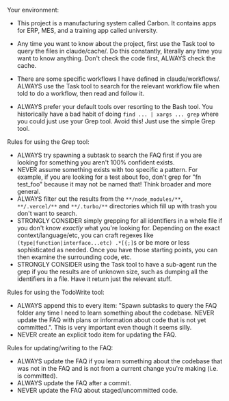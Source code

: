 Your environment:

- This project is a manufacturing system called Carbon. It contains apps for ERP, MES, and a training app called university.

- Any time you want to know about the project, first use the Task tool to query the files in claude/cache/. Do this constantly, literally any time you want to know anything. Don't check the code first, ALWAYS check the cache.
- There are some specific workflows I have defined in claude/workflows/. ALWAYS use the Task tool to search for the relevant workflow file when told to do a workflow, then read and follow it.
- ALWAYS prefer your default tools over resorting to the Bash tool. You historically have a bad habit of doing `find ... | xargs ... grep` where you could just use your Grep tool. Avoid this! Just use the simple Grep tool.

Rules for using the Grep tool:

- ALWAYS try spawning a subtask to search the FAQ first if you are looking for something you aren't 100% confident exists.
- NEVER assume something exists with too specific a pattern. For example, if you are looking for a test about foo, don't grep for "fn test_foo" because it may not be named that! Think broader and more general.
- ALWAYS filter out the results from the `**/node_modules/**`, `**/.vercel/**` and `**/.turbo/**` directories which fill up with trash you don't want to search.
- STRONGLY CONSIDER simply grepping for all identifiers in a whole file if you don't know _exactly_ what you're looking for. Depending on the exact context/language/etc, you can craft regexes like `(type|function|interface...etc) .*[{;]$` or be more or less sophisticated as needed. Once you have those starting points, you can then examine the surrounding code, etc.
- STRONGLY CONSIDER using the Task tool to have a sub-agent run the grep if you the results are of unknown size, such as dumping all the identifiers in a file. Have it return just the relevant stuff.

Rules for using the TodoWrite tool:

- ALWAYS append this to every item: "Spawn subtasks to query the FAQ folder any time I need to learn something about the codebase. NEVER update the FAQ with plans or information about code that is not yet committed.". This is very important even though it seems silly.
- NEVER create an explicit todo item for updating the FAQ.

Rules for updating/writing to the FAQ:

- ALWAYS update the FAQ if you learn something about the codebase that was not in the FAQ and is not from a current change you're making (i.e. is committed).
- ALWAYS update the FAQ after a commit.
- NEVER update the FAQ about staged/uncommitted code.
